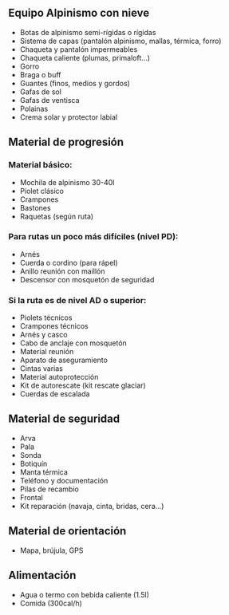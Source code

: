 ## Equipo Alpinismo con nieve

- Botas de alpinismo semi-rígidas o rígidas
- Sistema de capas (pantalón alpinismo, mallas, térmica, forro)
- Chaqueta y pantalón impermeables
- Chaqueta caliente (plumas, primaloft…)
- Gorro
- Braga o buff
- Guantes (finos, medios y gordos)
- Gafas de sol
- Gafas de ventisca
- Polainas
- Crema solar y protector labial

## Material de progresión

### Material básico:

- Mochila de alpinismo 30-40l
- Piolet clásico
- Crampones
- Bastones
- Raquetas (según ruta)

### Para rutas un poco más difíciles (nivel PD):

- Arnés
- Cuerda o cordino (para rápel)
- Anillo reunión con maillón
- Descensor con mosquetón de seguridad

### Si la ruta es de nivel AD o superior:

- Piolets técnicos
- Crampones técnicos
- Arnés y casco
- Cabo de anclaje con mosquetón
- Material reunión
- Aparato de aseguramiento
- Cintas varias
- Material autoprotección
- Kit de autorescate (kit rescate glaciar)
- Cuerdas de escalada

## Material de seguridad

- Arva
- Pala
- Sonda
- Botiquín
- Manta térmica
- Teléfono y documentación
- Pilas de recambio
- Frontal
- Kit reparación (navaja, cinta, bridas, cera...)

## Material de orientación

- Mapa, brújula, GPS

## Alimentación

- Agua o termo con bebida caliente (1.5l)
- Comida (300cal/h)

